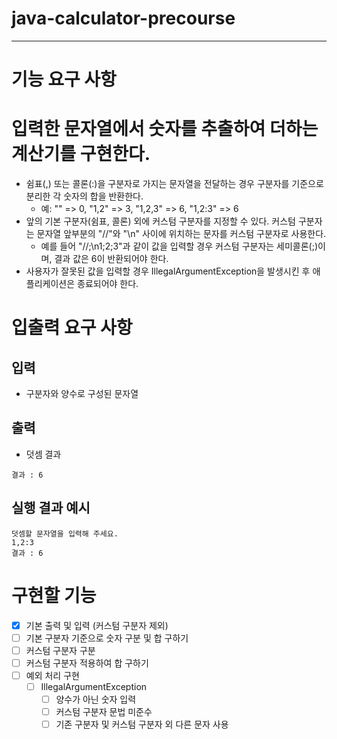 # java-calculator-precourse
---
# 기능 요구 사항

# 입력한 문자열에서 숫자를 추출하여 더하는 계산기를 구현한다.
- 쉼표(,) 또는 콜론(:)을 구분자로 가지는 문자열을 전달하는 경우 구분자를 기준으로 분리한 각 숫자의 합을 반환한다.
  - 예: "" => 0, "1,2" => 3, "1,2,3" => 6, "1,2:3" => 6
- 앞의 기본 구분자(쉼표, 콜론) 외에 커스텀 구분자를 지정할 수 있다. 커스텀 구분자는 문자열 앞부분의 "//"와 "\n" 사이에 위치하는 문자를 커스텀 구분자로 사용한다.
  - 예를 들어 "//;\n1;2;3"과 같이 값을 입력할 경우 커스텀 구분자는 세미콜론(;)이며, 결과 값은 6이 반환되어야 한다.
- 사용자가 잘못된 값을 입력할 경우 IllegalArgumentException을 발생시킨 후 애플리케이션은 종료되어야 한다.

# 입출력 요구 사항
## 입력
- 구분자와 양수로 구성된 문자열
## 출력
- 덧셈 결과
```
결과 : 6
```

## 실행 결과 예시
```
덧셈할 문자열을 입력해 주세요.
1,2:3
결과 : 6
```
# 구현할 기능
- [x] 기본 출력 및 입력 (커스텀 구분자 제외)
- [ ] 기본 구분자 기준으로 숫자 구분 및 합 구하기
- [ ] 커스텀 구분자 구분
- [ ] 커스텀 구분자 적용하여 합 구하기
- [ ] 예외 처리 구현
  - [ ] IllegalArgumentException
    - [ ] 양수가 아닌 숫자 입력
    - [ ] 커스텀 구분자 문법 미준수
    - [ ] 기존 구분자 및 커스텀 구분자 외 다른 문자 사용
